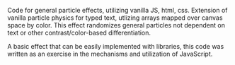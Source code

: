 Code for general particle effects, utilizing vanilla JS, html, css.
Extension of vanilla particle physics for typed text, utlizing arrays
mapped over canvas space by color. This effect randomizes
general particles not dependent on text or other contrast/color-based
differentiation.

A basic effect that can be easily implemented with libraries, this code 
was written as an exercise in the mechanisms and utilization of JavaScript.